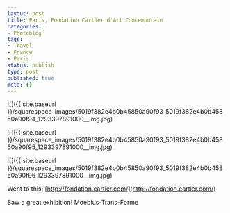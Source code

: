 ```yaml
---
layout: post
title: Paris, Fondation Cartier d'Art Contemporain
categories:
- Photoblog
tags:
- Travel
- France
- Paris
status: publish
type: post
published: true
meta: {}
---
```


![]({{ site.baseurl }}/squarespace_images/5019f382e4b0b45850a90f93_5019f382e4b0b45850a90f94_1293397891000__img.jpg)

![]({{ site.baseurl }}/squarespace_images/5019f382e4b0b45850a90f93_5019f382e4b0b45850a90f95_1293397891000__img.jpg)
   
![]({{ site.baseurl }}/squarespace_images/5019f382e4b0b45850a90f93_5019f382e4b0b45850a90f96_1293397891000__img.jpg)

Went to this: 
[http://fondation.cartier.com/](http://fondation.cartier.com/) 

Saw a great exhibition! Moebius-Trans-Forme
